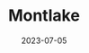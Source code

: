 ---
title: "Montlake"
cc-type: neighborhood
date: 2023-07-05
hashtag: montlake
tags:
  - neighborhood
  - Seattle
---
